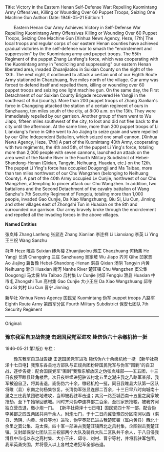 Title: Victory in the Eastern Henan Self-Defense War: Repelling Kuomintang Army Offensives, Killing or Wounding Over 60 Puppet Troops, Seizing One Machine Gun
Author:
Date: 1946-05-21
Edition: 1

　　Eastern Henan Our Army Achieves Victory in Self-Defense War
    Repelling Kuomintang Army Offensives
    Killing or Wounding Over 60 Puppet Troops, Seizing One Machine Gun
    [Xinhua News Agency, Heze, 17th] The local troops and regular corps of our eastern Henan counties have achieved gradual victories in the self-defense war to smash the "encirclement and suppression" by the Kuomintang army and puppet troops. The 55th Regiment of the puppet Zhang Lanfeng's force, which was cooperating with the Kuomintang army in "encircling and suppressing" our eastern Henan liberated area, invaded Zhuanjiaolou in Suixian County on the night of the 13th. The next night, it continued to attack a certain unit of our Eighth Route Army stationed in Chaozhuang, five miles north of the village. Our army was forced to defend itself and repelled them, killing or wounding over 60 puppet troops and seizing one light machine gun. On the same day, the First Detachment of our Suixian County Brigade recovered He Yangji in the southeast of Sui (county). More than 200 puppet troops of Zhang Xianlian's force in Changqing attacked the station of a certain regiment of ours in Sanzhuang, ten miles south of the city, at 8:00 a.m. on the 13th. They were immediately repelled by our garrison. Another group of them went to Wu Jiapo, fifteen miles southwest of the city, to loot and did not flee back to the city until the afternoon. At the same time, more than 200 puppet troops of Li Lianxiang's force in Qihe went to Ao Jiajing to seize grain and were repelled by our Qihe Independent Battalion, which seized one small cannon.
    [Xinhua News Agency, Heze, 17th] A part of the Kuomintang 40th Army, cooperating with two regiments, the 4th and 5th, of the puppet Li Ying's force, totaling more than 2,000 people with seven cannons, launched an attack on the area west of the Nanhe River in the Fourth Military Subdistrict of Hebei-Shandong-Henan (Qixian, Tangyin, Neihuang, Huaxian, etc.) on the 12th. The puppet Li Ying's force has occupied Dougongji and Ma Taibao, more than ten miles northwest of our Chu Wangzhen (belonging to Neihuang County). A part of the 40th Army occupied Lv Cunjie, northwest of our Chu Wangzhen, attempting to pincer attack our Chu Wangzhen. In addition, two battalions and the Second Detachment of the cavalry battalion of Wang Sanzhu's 7th Security Regiment of Fengqiu, totaling more than 1,000 people, invaded Gao Cunjie, Da Xiao Wangzhuang, Qiu Si, Liu Cun, Jinning and other villages east of Zhongshi Tun in Huaxian on the 8th and surrounded our garrison. Our army bravely broke through the encirclement and repelled all the invading forces in the above villages.


**Named Entities**


张岚峰  Zhang Lanfeng
张显连  Zhang Xianlian
李连祥  Li Lianxiang
李英  Li Ying
王三祝  Wang Sanzhu

荷泽  Heze
睢县  Suixian
砖角楼  Zhuanjiaolou
潮庄  Chaozhuang
何杨集  He Yangji
长清  Changqing
三庄  Sanzhuang
吴家坡  Wu Jiapo
齐河  Qihe
凹家景  Ao Jiajing
冀鲁豫  Hebei-Shandong-Henan
淇县  Qixian
汤阴  Tangyin
内黄  Neihuang
滑县  Huaxian
南河  Nanhe River
楚旺镇  Chu Wangzhen
窦公集  Dougongji
马太保  Ma Taibao
吕村集  Lv Cunjie
封邱  Fengqiu
滑县  Huaxian
中市屯  Zhongshi Tun
高村集  Gao Cunjie
大小王庄  Da Xiao Wangzhuang
邱寺  Qiu Si
刘村  Liu Cun
晋宁  Jinning

新华社  Xinhua News Agency
国民党  Kuomintang
伪军  puppet troops
八路军  Eighth Route Army
第四军分区  Fourth Military Subdistrict
保安七团队  7th Security Regiment



<hr /> 

Original: 


### 豫东我军自卫战告捷  击退国民党军进攻  毙伤伪六十余缴机枪一挺

1946-05-21
第1版()
专栏：

　　豫东我军自卫战告捷
    击退国民党军进攻
    毙伤伪六十余缴机枪一挺
    【新华社荷泽十七日电】我豫东各县地方部队与正规兵团粉碎国民党军与伪军“围剿”的自卫战，逐步告捷：配合国民党军“围剿”我豫东解放区之伪张岚峰部——五五团，十三日夜侵至睢县砖角楼后，次日夜继续进犯驻该村北五里之潮庄我之八路军某部，我军被迫自卫，将其击退，毙伤伪六十余，缴轻机枪一挺，同日我睢县大队第一区队将睢（县）东南之何杨集恢复。长清伪军张显连部二百余，十三日早八时向城南十里之三庄我某团驻地进攻，当即被我驻军击退；其另一路至城西南十五里之吴家坡抢劫，至下午始窜回该城。同时齐河伪李连祥部二百余、至凹家景抢粮，被我齐河独立营击退，缴小炮一门。
    【新华社荷泽十七日电】国民党四十军一部，配合伪李英部之四五两团共两千余人，附炮七门，于十二日向冀鲁豫四分区南河以西（淇县、汤阴、内黄、滑县等地）进攻，伪李英部已进占我楚旺镇（属内黄县）西北十余里之窦公集、马太保。四十军一部进占我楚旺镇西北之吕村集，企图钳击我楚旺镇。又封邱保安七团队王三祝部两个大队及骑兵大队二区队共千余人，于八日侵我滑县中市屯以东之高村集、大小王庄、邱寺、刘村、晋宁等村，并将我驻军包围，我军英勇突围，并将侵入以上各村之进犯军全部击退。
